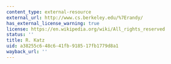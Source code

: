 ```yaml
---
content_type: external-resource
external_url: http://www.cs.berkeley.edu/%7Erandy/
has_external_license_warning: true
license: https://en.wikipedia.org/wiki/All_rights_reserved
status: ''
title: R. Katz
uid: a38255c6-48c6-41fb-9185-17fb1779d8a1
wayback_url: ''
---
```

